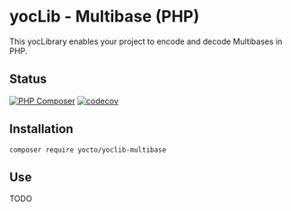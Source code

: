 # yocLib - Multibase (PHP)

This yocLibrary enables your project to encode and decode Multibases in PHP.

## Status

[![PHP Composer](https://github.com/yocto/yoclib-multibase-php/actions/workflows/php.yml/badge.svg)](https://github.com/yocto/yoclib-multibase-php/actions/workflows/php.yml)
[![codecov](https://codecov.io/gh/yocto/yoclib-multibase-php/graph/badge.svg?token=CVJJGTZJ1X)](https://codecov.io/gh/yocto/yoclib-multibase-php)

## Installation

`composer require yocto/yoclib-multibase`

## Use

TODO